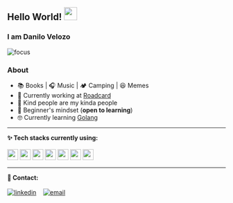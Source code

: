 ## Hello World! <img src="https://raw.githubusercontent.com/iampavangandhi/iampavangandhi/master/gifs/Hi.gif" width="30px"></h2>

### I am Danilo Velozo

![focus](https://img.shields.io/badge/focus-backend-brightgreen)

### About

- :books: Books  | :headphones: Music | :camping: Camping | :laughing: Memes
- :briefcase: Currently working at [Roadcard](https://roadcard.com.br/)
- :purple_heart: Kind people are my kinda people
- :apple: Beginner's mindset (**open to learning**)
- 🤓  Currently learning [Golang](https://go.dev/)


---


**✨ Tech stacks currently using:** <br>
<br>
<code><a href="https://www.ruby-lang.org/" target="_blank"><img height="25" src="https://www.vectorlogo.zone/logos/ruby-lang/ruby-lang-icon.svg"></a></code>
<code><a href="[[https://elixir-lang.org/](https://go.dev/)](https://go.dev/)" target="_blank"><img height="25" src="https://www.vectorlogo.zone/logos/golang/golang-icon.svg"></a></code>
<code><a href="https://www.javascript.com/" target="_blank"><img height="25" src="https://www.vectorlogo.zone/logos/javascript/javascript-icon.svg"></a></code>
<code><a href="https://www.postgresql.org/" target="_blank"><img height="25" src="https://www.vectorlogo.zone/logos/postgresql/postgresql-icon.svg"></a></code>
<code><a href="https://aws.amazon.com" target="_blank"><img height="25" src="https://www.vectorlogo.zone/logos/amazon_aws/amazon_aws-icon.svg"></a></code>
<code><a href="https://dashboard.heroku.com/" target="_blank"><img height="25" src="https://www.vectorlogo.zone/logos/heroku/heroku-icon.svg"></a></code>
<code><a href="https://code.visualstudio.com/" target="_blank"><img height="25" src="https://www.vectorlogo.zone/logos/visualstudio_code/visualstudio_code-icon.svg"></a></code>


---


**💬 Contact:** <br>
<br>
[![linkedin](https://user-images.githubusercontent.com/25087769/87172072-530a5080-c2dc-11ea-8e2c-8ee4dbf3394b.png)](https://www.linkedin.com/in/danilovelozo) &nbsp;&nbsp;
[![email](https://user-images.githubusercontent.com/25087769/87174308-a4680f00-c2df-11ea-90b0-5fa1fa76d2f1.png)](mailto:contato@danilovelozo.dev)
 
